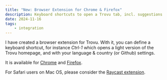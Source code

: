 ```yaml
---
title: "New: Browser Extension for Chrome & Firefox"
description: Keyboard shortcuts to open a Trovu tab, incl. suggestions
date: 2024-11-16
tags:
    - integration
---
```


I have created a browser extension for Trovu. With it, you can define a keyboard shortcut, for instance _Ctrl-1_ which opens a light version of the Trovu homepage, and with your language & country (or Github) settings.

It is available for [Chrome](https://trovu.net/docs/users/integration/#chrome) and [Firefox](https://trovu.net/docs/users/integration/#firefox).

For Safari users on Mac OS, please consider the [Raycast extension](/docs/users/integration/#raycast).
